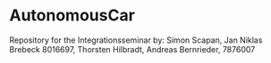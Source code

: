 # AutonomousCar
Repository for the Integrationsseminar
by:
Simon Scapan, 
Jan Niklas Brebeck 8016697,
Thorsten Hilbradt,
Andreas Bernrieder, 7876007
